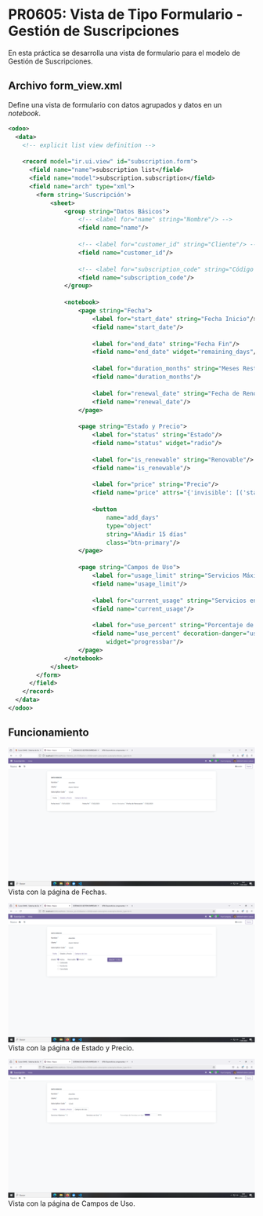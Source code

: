 # PR0605: Vista de Tipo Formulario - Gestión de Suscripciones

En esta práctica se desarrolla una vista de formulario para el modelo de Gestión de Suscripciones.

## Archivo form_view.xml

Define una vista de formulario con datos agrupados y datos en un _notebook_.

```xml
<odoo>
  <data>
    <!-- explicit list view definition -->

    <record model="ir.ui.view" id="subscription.form">
      <field name="name">subscription list</field>
      <field name="model">subscription.subscription</field>
      <field name="arch" type="xml">
        <form string='Suscripción'>
            <sheet>
                <group string="Datos Básicos">
                    <!-- <label for="name" string="Nombre"/> -->
                    <field name="name"/>

                    <!-- <label for="customer_id" string="Cliente"/> -->
                    <field name="customer_id"/>

                    <!-- <label for="subscription_code" string="Código de Suscripción"/> -->
                    <field name="subscription_code"/>
                </group>

                <notebook>
                    <page string="Fecha">
                        <label for="start_date" string="Fecha Inicio"/>
                        <field name="start_date"/>

                        <label for="end_date" string="Fecha Fin"/>
                        <field name="end_date" widget="remaining_days"/>

                        <label for="duration_months" string="Meses Restantes"/>
                        <field name="duration_months"/>

                        <label for="renewal_date" string="Fecha de Renovación"/>
                        <field name="renewal_date"/>
                    </page>

                    <page string="Estado y Precio">
                        <label for="status" string="Estado"/>
                        <field name="status" widget="radio"/>

                        <label for="is_renewable" string="Renovable"/>
                        <field name="is_renewable"/>

                        <label for="price" string="Precio"/>
                        <field name="price" attrs="{'invisible': [('status', '==', 'cancelled')]}"/>

                        <button 
                            name="add_days" 
                            type="object"
                            string="Añadir 15 días"
                            class="btn-primary"/>
                    </page>

                    <page string="Campos de Uso">
                        <label for="usage_limit" string="Servicios Máximos"/>
                        <field name="usage_limit"/>

                        <label for="current_usage" string="Servicios en Uso"/>
                        <field name="current_usage"/>

                        <label for="use_percent" string="Porcentaje de Servicios en Uso"/>
                        <field name="use_percent" decoration-danger="use_percent&gt;=80.0"
                            widget="progressbar"/>
                    </page>
                </notebook>
            </sheet>
        </form>
      </field>
    </record>
  </data>
</odoo>
```

## Funcionamiento

![Vista con la página de Fechas](image.png)
Vista con la página de Fechas.

![Vista con la página de Estado y Precio](image-1.png)
Vista con la página de Estado y Precio.

![Vista con la página de Campos de Uso](image-2.png)
Vista con la página de Campos de Uso.